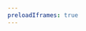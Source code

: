 ```yaml
---
preloadIframes: true  
---
```


<!-- .slide: data-background-iframe='https://weread.qq.com' data-background-interactive -->